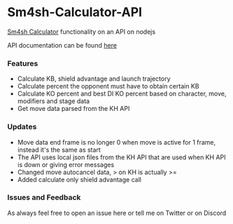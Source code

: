 # Sm4sh-Calculator-API

[Sm4sh Calculator](https://github.com/rubendal/Sm4sh-Calculator) functionality on an API on nodejs

API documentation can be found [here](http://calculator.kuroganehammer.com/swagger/ui/)

### Features

- Calculate KB, shield advantage and launch trajectory
- Calculate percent the opponent must have to obtain certain KB
- Calculate KO percent and best DI KO percent based on character, move, modifiers and stage data
- Get move data parsed from the KH API

### Updates

- Move data end frame is no longer 0 when move is active for 1 frame, instead it's the same as start
- The API uses local json files from the KH API that are used when KH API is down or giving error messages
- Changed move autocancel data, > on KH is actually >=
- Added calculate only shield advantage call

### Issues and Feedback

As always feel free to open an issue here or tell me on Twitter or on Discord
